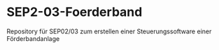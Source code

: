# SEP2-03-Foerderband

Repository für SEP02/03 zum erstellen einer Steuerungssoftware einer Förderbandanlage
